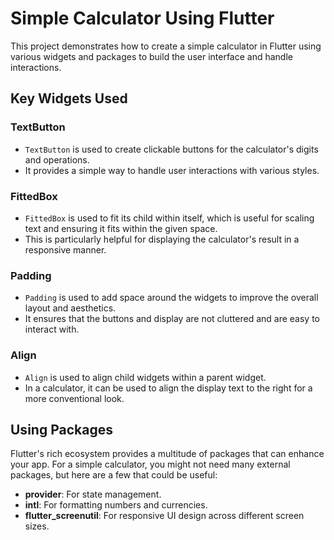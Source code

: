 # Simple Calculator Using Flutter

This project demonstrates how to create a simple calculator in Flutter using various widgets and packages to build the user interface and handle interactions.

## Key Widgets Used

### TextButton
- `TextButton` is used to create clickable buttons for the calculator's digits and operations.
- It provides a simple way to handle user interactions with various styles.

### FittedBox
- `FittedBox` is used to fit its child within itself, which is useful for scaling text and ensuring it fits within the given space.
- This is particularly helpful for displaying the calculator's result in a responsive manner.

### Padding
- `Padding` is used to add space around the widgets to improve the overall layout and aesthetics.
- It ensures that the buttons and display are not cluttered and are easy to interact with.

### Align
- `Align` is used to align child widgets within a parent widget.
- In a calculator, it can be used to align the display text to the right for a more conventional look.

## Using Packages

Flutter's rich ecosystem provides a multitude of packages that can enhance your app. For a simple calculator, you might not need many external packages, but here are a few that could be useful:

- **provider**: For state management.
- **intl**: For formatting numbers and currencies.
- **flutter_screenutil**: For responsive UI design across different screen sizes.
